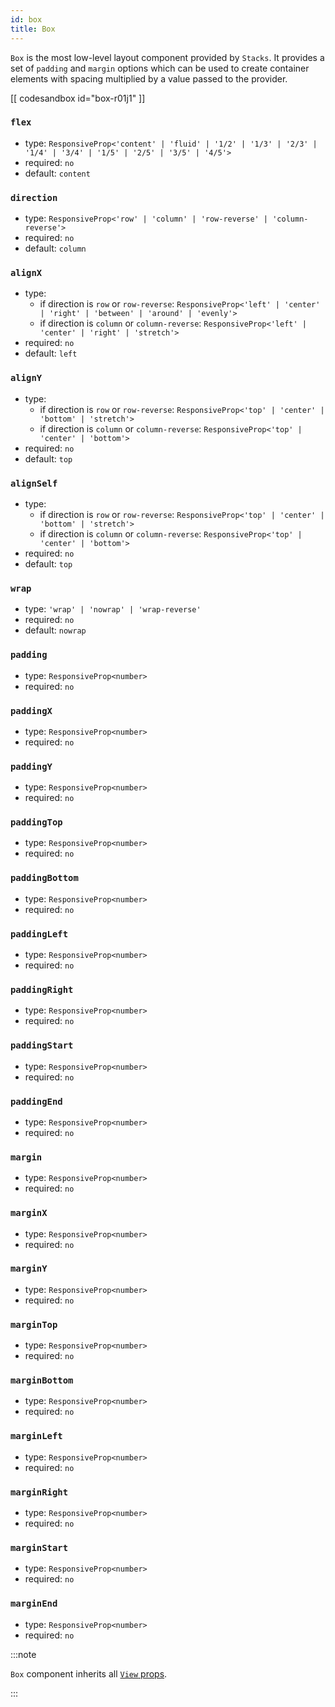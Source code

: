 ```yaml
---
id: box
title: Box
---
```


`Box` is the most low-level layout component provided by `Stacks`. It provides a set of `padding` and `margin` options which can be used to create container elements with spacing multiplied by a value passed to the provider.

[[ codesandbox id="box-r01j1" ]]

### `flex`

- type: `ResponsiveProp<'content' | 'fluid' | '1/2' | '1/3' | '2/3' | '1/4' | '3/4' | '1/5' | '2/5' | '3/5' | '4/5'>`
- required: `no`
- default: `content`

### `direction`

- type: `ResponsiveProp<'row' | 'column' | 'row-reverse' | 'column-reverse'>`
- required: `no`
- default: `column`

### `alignX`

- type:
  - if direction is `row` or `row-reverse`: `ResponsiveProp<'left' | 'center' | 'right' | 'between' | 'around' | 'evenly'>`
  - if direction is `column` or `column-reverse`: `ResponsiveProp<'left' | 'center' | 'right' | 'stretch'>`
- required: `no`
- default: `left`

### `alignY`

- type:
  - if direction is `row` or `row-reverse`: `ResponsiveProp<'top' | 'center' | 'bottom' | 'stretch'>`
  - if direction is `column` or `column-reverse`: `ResponsiveProp<'top' | 'center' | 'bottom'>`
- required: `no`
- default: `top`

### `alignSelf`

- type:
  - if direction is `row` or `row-reverse`: `ResponsiveProp<'top' | 'center' | 'bottom' | 'stretch'>`
  - if direction is `column` or `column-reverse`: `ResponsiveProp<'top' | 'center' | 'bottom'>`
- required: `no`
- default: `top`

### `wrap`

- type: `'wrap' | 'nowrap' | 'wrap-reverse'`
- required: `no`
- default: `nowrap`

### `padding`

- type: `ResponsiveProp<number>`
- required: `no`

### `paddingX`

- type: `ResponsiveProp<number>`
- required: `no`

### `paddingY`

- type: `ResponsiveProp<number>`
- required: `no`

### `paddingTop`

- type: `ResponsiveProp<number>`
- required: `no`

### `paddingBottom`

- type: `ResponsiveProp<number>`
- required: `no`

### `paddingLeft`

- type: `ResponsiveProp<number>`
- required: `no`

### `paddingRight`

- type: `ResponsiveProp<number>`
- required: `no`

### `paddingStart`

- type: `ResponsiveProp<number>`
- required: `no`

### `paddingEnd`

- type: `ResponsiveProp<number>`
- required: `no`

### `margin`

- type: `ResponsiveProp<number>`
- required: `no`

### `marginX`

- type: `ResponsiveProp<number>`
- required: `no`

### `marginY`

- type: `ResponsiveProp<number>`
- required: `no`

### `marginTop`

- type: `ResponsiveProp<number>`
- required: `no`

### `marginBottom`

- type: `ResponsiveProp<number>`
- required: `no`

### `marginLeft`

- type: `ResponsiveProp<number>`
- required: `no`

### `marginRight`

- type: `ResponsiveProp<number>`
- required: `no`

### `marginStart`

- type: `ResponsiveProp<number>`
- required: `no`

### `marginEnd`

- type: `ResponsiveProp<number>`
- required: `no`

:::note

`Box` component inherits all [`View` props](https://reactnative.dev/docs/view).

:::
